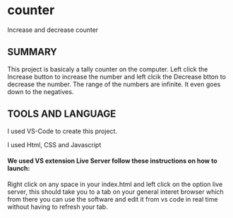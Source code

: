 # counter
Increase and decrease counter

## SUMMARY

This project is basicaly a tally counter on the computer. Left click the Increase button to increase the number and left clcik the Decrease btton to decrease the number. The range of the numbers are infinite. It even goes down to the negatives.

## TOOLS AND LANGUAGE

I used VS-Code to create this project.

I used Html, CSS and Javascript

#### We used VS extension Live Server follow these instructions on how to launch:

Right click on any space in your index.html and left click on the option live server, this should take you to a tab on your general interet browser which from there you can use the software and edit it from vs code in real time without having to refresh your tab. 
